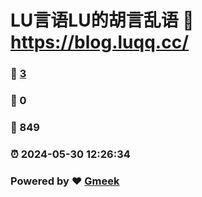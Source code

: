 # LU言语LU的胡言乱语 :link: https://blog.luqq.cc/ 
### :page_facing_up: [3](https://blog.luqq.cc//tag.html) 
### :speech_balloon: 0 
### :hibiscus: 849 
### :alarm_clock: 2024-05-30 12:26:34 
### Powered by :heart: [Gmeek](https://github.com/Meekdai/Gmeek)

